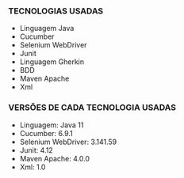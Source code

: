 
### TECNOLOGIAS USADAS

 + Linguagem Java
 + Cucumber 
 + Selenium WebDriver 
 + Junit 
 + Linguagem Gherkin 
 + BDD
 + Maven Apache 
 + Xml

### VERSÕES DE CADA TECNOLOGIA USADAS

+ Linguagem: Java 11
+ Cucumber: 6.9.1
+ Selenium WebDriver: 3.141.59
+ Junit: 4.12
+ Maven Apache: 4.0.0
+ Xml: 1.0
